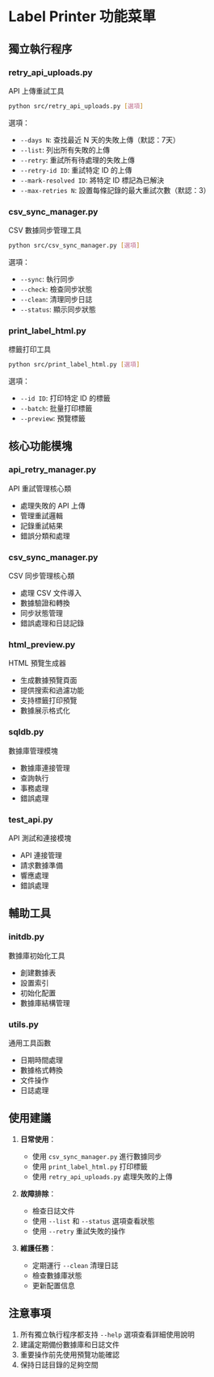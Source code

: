 # Label Printer 功能菜單

## 獨立執行程序

### **retry_api_uploads.py**
API 上傳重試工具
```bash
python src/retry_api_uploads.py [選項]
```
選項：
- `--days N`: 查找最近 N 天的失敗上傳（默認：7天）
- `--list`: 列出所有失敗的上傳
- `--retry`: 重試所有待處理的失敗上傳
- `--retry-id ID`: 重試特定 ID 的上傳
- `--mark-resolved ID`: 將特定 ID 標記為已解決
- `--max-retries N`: 設置每條記錄的最大重試次數（默認：3）

### **csv_sync_manager.py**
CSV 數據同步管理工具
```bash
python src/csv_sync_manager.py [選項]
```
選項：
- `--sync`: 執行同步
- `--check`: 檢查同步狀態
- `--clean`: 清理同步日誌
- `--status`: 顯示同步狀態

### **print_label_html.py**
標籤打印工具
```bash
python src/print_label_html.py [選項]
```
選項：
- `--id ID`: 打印特定 ID 的標籤
- `--batch`: 批量打印標籤
- `--preview`: 預覽標籤

## 核心功能模塊

### api_retry_manager.py
API 重試管理核心類
- 處理失敗的 API 上傳
- 管理重試邏輯
- 記錄重試結果
- 錯誤分類和處理

### csv_sync_manager.py
CSV 同步管理核心類
- 處理 CSV 文件導入
- 數據驗證和轉換
- 同步狀態管理
- 錯誤處理和日誌記錄

### html_preview.py
HTML 預覽生成器
- 生成數據預覽頁面
- 提供搜索和過濾功能
- 支持標籤打印預覽
- 數據展示格式化

### sqldb.py
數據庫管理模塊
- 數據庫連接管理
- 查詢執行
- 事務處理
- 錯誤處理

### test_api.py
API 測試和連接模塊
- API 連接管理
- 請求數據準備
- 響應處理
- 錯誤處理

## 輔助工具

### initdb.py
數據庫初始化工具
- 創建數據表
- 設置索引
- 初始化配置
- 數據庫結構管理

### utils.py
通用工具函數
- 日期時間處理
- 數據格式轉換
- 文件操作
- 日誌處理

## 使用建議

1. **日常使用**：
   - 使用 `csv_sync_manager.py` 進行數據同步
   - 使用 `print_label_html.py` 打印標籤
   - 使用 `retry_api_uploads.py` 處理失敗的上傳

2. **故障排除**：
   - 檢查日誌文件
   - 使用 `--list` 和 `--status` 選項查看狀態
   - 使用 `--retry` 重試失敗的操作

3. **維護任務**：
   - 定期運行 `--clean` 清理日誌
   - 檢查數據庫狀態
   - 更新配置信息

## 注意事項

1. 所有獨立執行程序都支持 `--help` 選項查看詳細使用說明
2. 建議定期備份數據庫和日誌文件
3. 重要操作前先使用預覽功能確認
4. 保持日誌目錄的足夠空間 